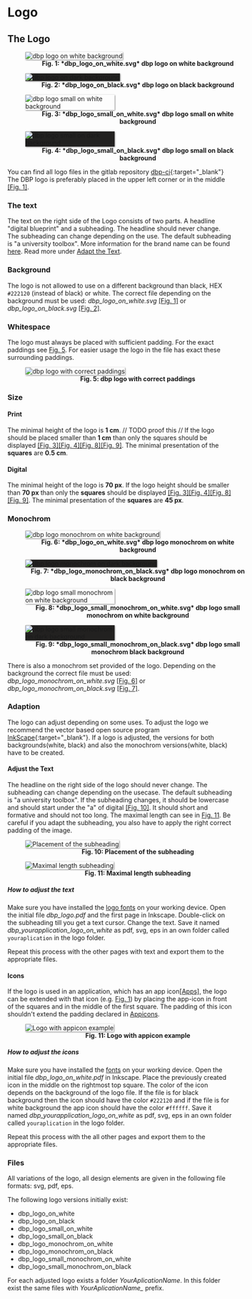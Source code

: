 # Logo
## The Logo

<figure id="fig1" style="width:100%;">
    <img src="../assets/logo/dbp_logo_on_white.svg" alt="dbp logo on white background" style="box-shadow: 1px 1px 3px grey; margin:auto;">
    <figcaption align = "center">
        <b>Fig. 1: *dbp_logo_on_white.svg* dbp logo on white background</b>
    </figcaption>
</figure>

<figure id="fig2" style="width:100%;">
    <img src="../assets/logo/dbp_logo_on_black.svg" alt="dbp logo on dark background" style="box-shadow: 1px 1px 3px grey; background-color:#222120; margin:auto;">
    <figcaption align = "center">
        <b>Fig. 2: *dbp_logo_on_black.svg* dbp logo on black background</b>
    </figcaption>
</figure>

<figure id="fig3" style="width:100%;">
    <img src="../assets/logo/dbp_logo_small_on_white.svg" alt="dbp logo small on white background" style="max-width:200px;box-shadow: 1px 1px 3px grey; margin:auto;">
    <figcaption align = "center">
        <b>Fig. 3: *dbp_logo_small_on_white.svg* dbp logo small on white background</b>
    </figcaption>
</figure>

<figure id="fig4" style="width:100%;">
    <img src="../assets/logo/dbp_logo_small_on_black.svg" alt="dbp logo small on dark background" style="max-width:200px; box-shadow: 1px 1px 3px grey; background-color:#222120; margin:auto;">
    <figcaption align = "center">
        <b>Fig. 4: *dbp_logo_small_on_black.svg* dbp logo small on black background</b>
    </figcaption>
</figure>



You can find all logo files in the gitlab repository [dbp-ci](https://gitlab.tugraz.at/dbp/dbp-ci/-/tree/main/){:target="_blank"}
The DBP logo is preferably placed in the upper left corner or in the middle [[Fig. 1]](#fig1).

### The text
The text on the right side of the Logo consists of two parts. A headline "digital blueprint" and a subheading.
The headline should never change. The subheading can change depending on the use. The default subheading is "a university toolbox". 
More information for the brand name can be found [here](../naming).
Read more under [Adapt the Text](#adapt-the-text).

### Background
The logo is not allowed to use on a different background than black, HEX `#222120` (instead of black) or white.
The correct file depending on the background must be used: *dbp_logo_on_white.svg* [[Fig. 1]](#fig1) or *dbp_logo_on_black.svg* [[Fig. 2]](#fig2).

### Whitespace
The logo must always be placed with sufficient padding. For the exact paddings see [Fig. 5](#fig5). 
For easier usage the logo in the file has exact these surrounding paddings.

<figure id="fig5" style="width:100%;">
    <img src="../assets/logo/dbp_logo_padding.svg" alt="dbp logo with correct paddings" style="box-shadow: 1px 1px 3px grey; margin:auto;">
    <figcaption align = "center">
        <b>Fig. 5: dbp logo with correct paddings</b>
    </figcaption>
</figure>


### Size
#### Print
The minimal height of the logo is **1 cm**. // TODO proof this //
If the logo should be placed smaller than **1 cm** than only the squares should be displayed [[Fig. 3]](#fig3)[[Fig. 4]](#fig4)[[Fig. 8]](#fig8)[[Fig. 9]](#fig9).
The minimal presentation of the **squares** are **0.5 cm**.

#### Digital 
The minimal height of the logo is **70 px**.
If the logo height should be smaller than **70 px** than only the **squares** should be displayed [[Fig. 3]](#fig3)[[Fig. 4]](#fig4)[[Fig. 8]](#fig8)[[Fig. 9]](#fig9).
The minimal presentation of the **squares** are **45 px**.

### Monochrom
<figure id="fig6" style="width:100%;">
    <img src="../assets/logo/dbp_logo_monochrom_on_white.svg" alt="dbp logo monochrom on white background" style="box-shadow: 1px 1px 3px grey; margin:auto;">
    <figcaption align = "center">
        <b>Fig. 6: *dbp_logo_on_white.svg* dbp logo monochrom on white background</b>
    </figcaption>
</figure>

<figure id="fig7" style="width:100%;">
    <img src="../assets/logo/dbp_logo_monochrom_on_black.svg" alt="dbp logo monochrom on dark background" style="box-shadow: 1px 1px 3px grey; background-color:#222120; margin:auto;">
    <figcaption align = "center">
        <b>Fig. 7: *dbp_logo_monochrom_on_black.svg* dbp logo monochrom on black background</b>
    </figcaption>
</figure>

<figure id="fig8" style="width:100%;">
    <img src="../assets/logo/dbp_logo_small_monochrom_on_white.svg" alt="dbp logo small monochrom on white background" style="max-width:200px;box-shadow: 1px 1px 3px grey; margin:auto;">
    <figcaption align = "center">
        <b>Fig. 8: *dbp_logo_small_monochrom_on_white.svg* dbp logo small monochrom on white background</b>
    </figcaption>
</figure>

<figure id="fig9" style="width:100%;">
    <img src="../assets/logo/dbp_logo_small_monochrom_on_black.svg" alt="dbp logo small monochrom on dark background" style="max-width:200px; box-shadow: 1px 1px 3px grey; background-color:#222120; margin:auto;">
    <figcaption align = "center">
        <b>Fig. 9: *dbp_logo_small_monochrom_on_black.svg* dbp logo small monochrom black background</b>
    </figcaption>
</figure>

There is also a monochrom set provided of the logo.
Depending on the background the correct file must be used: *dbp_logo_monochrom_on_white.svg* [[Fig. 6]](#fig6) or *dbp_logo_monochrom_on_black.svg* [[Fig. 7]](#fig7).

### Adaption
The logo can adjust depending on some uses. To adjust the logo we recommend the vector based open source program [InkScape](https://inkscape.org/de/){:target="_blank"}.
If a logo is adjusted, the versions for both backgrounds(white, black) and also the monochrom versions(white, black) have to be created.

#### Adjust the Text
The headline on the right side of the logo should never change. The subheading can change depending on the usecase. The default subheading is "a university toolbox".
If the subheading changes, it should be lowercase and should start under the "a" of digital [[Fig. 10]](#fig10). It should short and formative and should not too long.
The maximal length can see in [Fig. 11](#fig11). Be careful if you adapt the subheading, you also have to apply the right correct padding of the image.

<figure id="fig10" style="width:100%;">
    <img src="../assets/logo/dbp_logo_subheading.svg" alt="Placement of the subheading" style="box-shadow: 1px 1px 3px grey; margin:auto;">
    <figcaption align = "center">
        <b>Fig. 10: Placement of the subheading</b>
    </figcaption>
</figure>

<figure id="fig11" style="width:100%;">
    <img src="../assets/logo/dbp_logo_subheading_maxlength.svg" alt="Maximal length subheading" style="box-shadow: 1px 1px 3px grey; margin:auto;">
    <figcaption align = "center">
        <b>Fig. 11: Maximal length subheading</b>
    </figcaption>
</figure>

##### How to adjust the text
Make sure you have installed the [logo fonts](../fonts/#logo-font) on your working device.
Open the initial file *dbp_logo.pdf* and the first page in Inkscape. Double-click on the subheading till you get a text cursor. Change the text.
Save it named *dbp_yourapplication_logo_on_white* as pdf, svg, eps in an own folder called `youraplication` in the logo folder.

Repeat this process with the other pages with text and export them to the appropriate files.


#### Icons
If the logo is used in an application, which has an app icon[[Apps]](../apps/), the logo can be extended with that icon (e.g. [Fig. 1](#fig1))
by placing the app-icon in front of the squares and in the middle of the first square. The padding of this icon shouldn't extend the padding declared in [Appicons](../apps/#Appicons).

<figure id="fig11" style="width:100%;">
    <img src="../assets/logo/dbp_logo_appicon_example.svg" alt="Logo with appicon example" style="box-shadow: 1px 1px 3px grey; margin:auto;">
    <figcaption align = "center">
        <b>Fig. 11: Logo with appicon example</b>
    </figcaption>
</figure>

##### How to adjust the icons
Make sure you have installed the [fonts](../fonts/) on your working device.
Open the initial file *dbp_logo_on_white.pdf* in Inkscape. Place the previously created icon in the middle on the rightmost top square.
The color of the icon depends on the background of the logo file. 
If the file is for black background then the icon should have the color `#222120` and if the file is for white background the app icon should have the color `#ffffff`.
Save it named *dbp_yourapplication_logo_on_white* as pdf, svg, eps in an own folder called `youraplication` in the logo folder.

Repeat this process with the all other pages and export them to the appropriate files.


### Files
All variations of the logo, all design elements are given in the following file formats:
svg, pdf, eps.

The following logo versions initially exist:

- dbp_logo_on_white
- dbp_logo_on_black
- dbp_logo_small_on_white
- dbp_logo_small_on_black
- dbp_logo_monochrom_on_white
- dbp_logo_monochrom_on_black
- dbp_logo_small_monochrom_on_white
- dbp_logo_small_monochrom_on_black

For each adjusted logo exists a folder *YourAplicationName*.
In this folder exist the same files with *YourAplicationName_* prefix.

